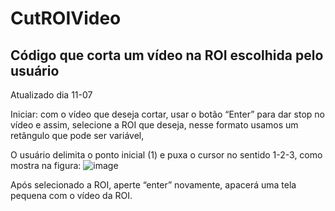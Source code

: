 # CutROIVideo 
## Código que corta um vídeo na ROI escolhida pelo usuário 
Atualizado dia 11-07

Iniciar: com o vídeo que deseja cortar, usar o botão “Enter” para dar stop no vídeo e assim, selecione a ROI que deseja, 
nesse formato usamos um retângulo que pode ser variável,

O usuário delimita o ponto inicial (1) e puxa o cursor no sentido 1-2-3, como mostra na figura:
![image](https://github.com/Photobiomedical-Instrumentation-Group/CutROIVideo/assets/32850913/0c70ed49-d54a-4902-91ca-fdaa869f0ceb)

Após selecionado a ROI, aperte “enter” novamente, apacerá uma tela pequena com o vídeo da ROI. 
